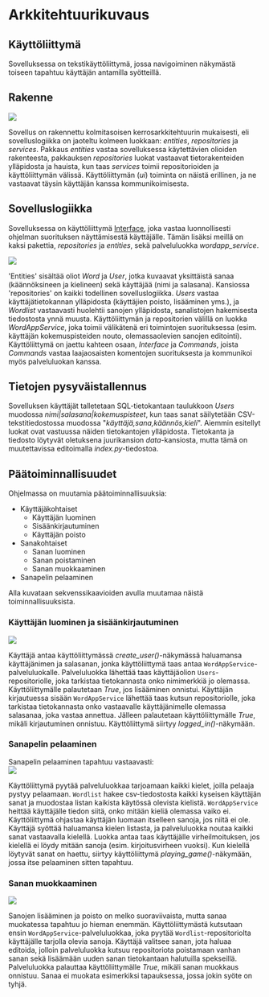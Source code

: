# Arkkitehtuurikuvaus

## Käyttöliittymä

Sovelluksessa on tekstikäyttöliittymä, jossa navigoiminen näkymästä toiseen tapahtuu käyttäjän antamilla syötteillä.

## Rakenne

![](https://github.com/saanap17/ot-harjoitustyo/blob/master/dokumentaatio/kuvat/structure.png) 

Sovellus on rakennettu kolmitasoisen kerrosarkkitehtuurin mukaisesti, eli sovelluslogiikka on jaoteltu kolmeen luokkaan: *entities*, *repositories* ja *services*. Pakkaus *entities* vastaa sovelluksessa käytettävien olioiden rakenteesta, pakkauksen *repositories* luokat vastaavat tietorakenteiden ylläpidosta ja hauista, kun taas *services* toimii repositorioiden ja käyttöliittymän välissä. Käyttöliittymän (*ui*) toiminta on näistä erillinen, ja ne vastaavat täysin käyttäjän kanssa kommunikoimisesta.

## Sovelluslogiikka

Sovelluksessa on käyttöliittymä [Interface](https://github.com/saanap17/ot-harjoitustyo/blob/master/src/interface.py), joka vastaa luonnollisesti ohjelman suorituksen näyttämisestä käyttäjälle. Tämän lisäksi meillä on kaksi pakettia, *repositories* ja *entities*, sekä palveluluokka *wordapp_service*.

![](https://github.com/saanap17/ot-harjoitustyo/blob/master/dokumentaatio/kuvat/package.png)  

'Entities' sisältää oliot *Word* ja *User*, jotka kuvaavat yksittäistä sanaa (käännöksineen ja kielineen) sekä käyttäjää (nimi ja salasana). Kansiossa 'repositories' on kaikki todellinen sovelluslogiikka. *Users* vastaa käyttäjätietokannan ylläpidosta (käyttäjien poisto, lisääminen yms.), ja *Wordlist* vastaavasti huolehtii sanojen ylläpidosta, sanalistojen hakemisesta tiedostosta ynnä muusta. Käyttöliittymän ja repositorien välillä on luokka *WordAppService*, joka toimii välikätenä eri toimintojen suorituksessa (esim. käyttäjän kokemuspisteiden nouto, olemassaolevien sanojen editointi). Käyttöliittymä on jaettu kahteen osaan, *Interface* ja *Commands*, joista *Commands* vastaa laajaosaisten komentojen suorituksesta ja kommunikoi myös palveluluokan kanssa.

## Tietojen pysyväistallennus

Sovelluksen käyttäjät talletetaan SQL-tietokantaan taulukkoon *Users* muodossa *nimi|salasana|kokemuspisteet*, kun taas sanat säilytetään CSV-tekstitiedostossa muodossa "*käyttäjä,sana,käännös,kieli*". Aiemmin esitellyt luokat ovat vastuussa näiden tietokantojen ylläpidosta. Tietokanta ja tiedosto löytyvät oletuksena juurikansion *data*-kansiosta, mutta tämä on muutettavissa editoimalla *index.py*-tiedostoa.

## Päätoiminnallisuudet

Ohjelmassa on muutamia päätoiminnallisuuksia:
- Käyttäjäkohtaiset
	- Käyttäjän luominen
	- Sisäänkirjautuminen
	- Käyttäjän poisto
- Sanakohtaiset
	- Sanan luominen
	- Sanan poistaminen
	- Sanan muokkaaminen
- Sanapelin pelaaminen

Alla kuvataan sekvenssikaavioiden avulla muutamaa näistä toiminnallisuuksista.

### Käyttäjän luominen ja sisäänkirjautuminen

![](https://github.com/saanap17/ot-harjoitustyo/blob/master/dokumentaatio/kuvat/sekv_add_user.png) 

Käyttäjä antaa käyttöliittymässä *create_user()*-näkymässä haluamansa käyttäjänimen ja salasanan, jonka käyttöliittymä taas antaa `WordAppService`-palveluluokalle. Palveluluokka lähettää taas käyttäjäolion `Users`-repositoriolle, joka tarkistaa tietokannasta onko nimimerkkiä jo olemassa. Käyttöliittymälle palautetaan *True*, jos lisääminen onnistui. Käyttäjän kirjautuessa sisään `WordAppService` lähettää taas kutsun repositoriolle, joka tarkistaa tietokannasta onko vastaavalle käyttäjänimelle olemassa salasanaa, joka vastaa annettua. Jälleen palautetaan käyttöliittymälle *True*, mikäli kirjautuminen onnistuu. Käyttöliittymä siirtyy *logged_in()*-näkymään.

### Sanapelin pelaaminen

Sanapelin pelaaminen tapahtuu vastaavasti:  
![](https://github.com/saanap17/ot-harjoitustyo/blob/master/dokumentaatio/kuvat/sekv_play_game.png) 

Käyttöliittymä pyytää palveluluokkaa tarjoamaan kaikki kielet, joilla pelaaja pystyy pelaamaan. `Wordlist` hakee csv-tiedostosta kaikki kyseisen käyttäjän sanat ja muodostaa listan kaikista käytössä olevista kielistä. `WordAppService` heittää käyttäjälle tiedon siitä, onko mitään kieliä olemassa vaiko ei. Käyttöliittymä ohjastaa käyttäjän luomaan itselleen sanoja, jos niitä ei ole. Käyttäjä syöttää haluamansa kielen listasta, ja palveluluokka noutaa kaikki sanat vastaavalla kielellä. Luokka antaa taas käyttäjälle virheilmoituksen, jos kielellä ei löydy mitään sanoja (esim. kirjoitusvirheen vuoksi). Kun kielellä löytyvät sanat on haettu, siirtyy käyttöliittymä *playing_game()*-näkymään, jossa itse pelaaminen sitten tapahtuu.

### Sanan muokkaaminen

![](https://github.com/saanap17/ot-harjoitustyo/blob/master/dokumentaatio/kuvat/sekv_edit_word.png) 

Sanojen lisääminen ja poisto on melko suoraviivaista, mutta sanaa muokatessa tapahtuu jo hieman enemmän. Käyttöliittymästä kutsutaan ensin `WordAppService`-palveluluokkaa, joka pyytää `Wordlist`-repositoriolta käyttäjälle tarjolla olevia sanoja. Käyttäjä valitsee sanan, jota haluaa editoida, jolloin palveluluokka kutsuu repositoriota poistamaan vanhan sanan sekä lisäämään uuden sanan tietokantaan halutuilla spekseillä. Palveluluokka palauttaa käyttöliittymälle *True*, mikäli sanan muokkaus onnistuu. Sanaa ei muokata esimerkiksi tapauksessa, jossa jokin syöte on tyhjä.


